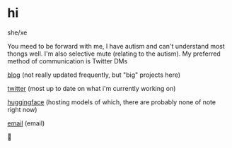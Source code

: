 # hi

she/xe

You meed to be forward with me, I have autism and can't understand most thongs well. I'm also selective mute (relating to the autism).
My preferred method of communication is Twitter DMs

[blog](https://medium.com/@crumbly) (not really updated frequently, but "big" projects here)

[twitter](https://twitter.com/aicrumb) (most up to date on what i'm currently working on)

[huggingface](https://huggingface.co/crumb) (hosting models of which, there are probably none of note right now)

[email](mailto:miareams@gmail.com) (email)

🐸
